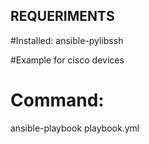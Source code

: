## REQUERIMENTS

#Installed:
ansible-pylibssh 

#Example for cisco devices

# Command:
ansible-playbook playbook.yml
